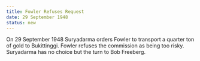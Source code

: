 ```yaml
---
title: Fowler Refuses Request
date: 29 September 1948 
status: new
---
```


On 29 September 1948 Suryadarma orders Fowler to transport a quarter ton
of gold to Bukittinggi. Fowler refuses the commission as being too
risky. Suryadarma has no choice but the turn to Bob Freeberg.
